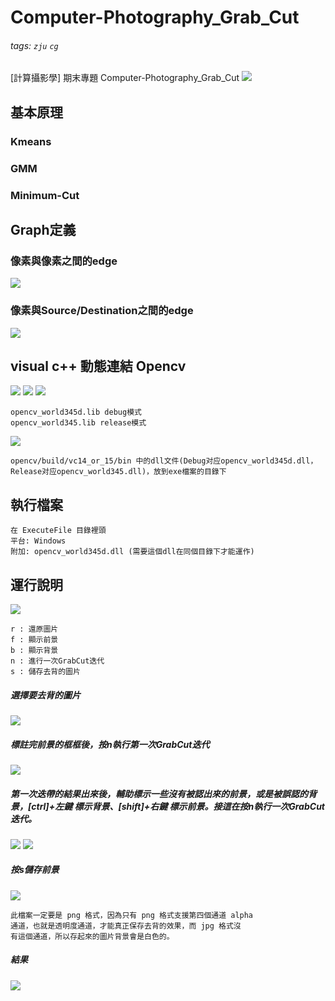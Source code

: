 # Computer-Photography_Grab_Cut
###### tags: `zju` `cg`
 [計算攝影學] 期末專題 Computer-Photography_Grab_Cut
![](https://i.imgur.com/YjwO7eT.png)

## 基本原理
### Kmeans
### GMM
### Minimum-Cut

## Graph定義
### 像素與像素之間的edge
![](https://i.imgur.com/no0KWbj.png)
### 像素與Source/Destination之間的edge
![](https://i.imgur.com/2abmNJU.png)

## visual c++ 動態連結 Opencv
![](https://i.imgur.com/utPknzs.png)
![](https://i.imgur.com/RGNRRrW.png)
![](https://i.imgur.com/jr9jFk7.png)
```
opencv_world345d.lib debug模式
opencv_world345.lib release模式
```
![](https://i.imgur.com/W0qHEOL.png)
```
opencv/build/vc14_or_15/bin 中的dll文件(Debug对应opencv_world345d.dll，Release对应opencv_world345.dll)，放到exe檔案的目錄下
```

## 執行檔案
```command=
在 ExecuteFile 目錄裡頭
平台: Windows
附加: opencv_world345d.dll (需要這個dll在同個目錄下才能運作)
```

## 運行說明
![](https://i.imgur.com/GheXw4r.png)
```command=
r : 還原圖片
f : 顯示前景
b : 顯示背景
n : 進行一次GrabCut迭代
s : 儲存去背的圖片
```
##### 選擇要去背的圖片
![](https://i.imgur.com/lbSTv6C.png)
##### 標註完前景的框框後，按n執行第一次GrabCut迭代
![](https://i.imgur.com/8hmwaJR.png)
##### 第一次迭帶的結果出來後，輔助標示一些沒有被認出來的前景，或是被誤認的背景，[ctrl]+左鍵 標示背景、[shift]+右鍵 標示前景。接這在按n執行一次GrabCut迭代。
![](https://i.imgur.com/bqxSCIm.png)
![](https://i.imgur.com/X3vRdSg.png)
##### 按s儲存前景
![](https://i.imgur.com/JE85mxw.png)
```
此檔案一定要是 png 格式，因為只有 png 格式支援第四個通道 alpha
通道，也就是透明度通道，才能真正保存去背的效果，而 jpg 格式沒
有這個通道，所以存起來的圖片背景會是白色的。
```
##### 結果
![](https://i.imgur.com/J6abGSf.png)

